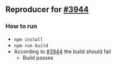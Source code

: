 ## Reproducer for [#3944](https://github.com/open-telemetry/opentelemetry-js/issues/3944)

### How to run

- `npm install`
- `npm run build`
- According to [#3944](https://github.com/open-telemetry/opentelemetry-js/issues/3944) the build should fail
  - Build passes

